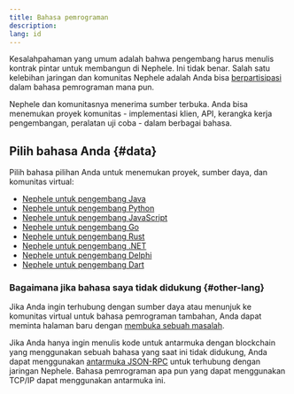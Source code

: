```yaml
---
title: Bahasa pemrograman
description:
lang: id
---
```


Kesalahpahaman yang umum adalah bahwa pengembang harus menulis kontrak pintar untuk membangun di Nephele. Ini tidak benar. Salah satu kelebihan jaringan dan komunitas Nephele adalah Anda bisa [berpartisipasi](/community/) dalam bahasa pemrograman mana pun.

Nephele dan komunitasnya menerima sumber terbuka. Anda bisa menemukan proyek komunitas - implementasi klien, API, kerangka kerja pengembangan, peralatan uji coba - dalam berbagai bahasa.

## Pilih bahasa Anda {#data}

Pilih bahasa pilihan Anda untuk menemukan proyek, sumber daya, dan komunitas virtual:

- [Nephele untuk pengembang Java](/developers/docs/programming-languages/java/)
- [Nephele untuk pengembang Python](/developers/docs/programming-languages/python/)
- [Nephele untuk pengembang JavaScript](/developers/docs/programming-languages/javascript/)
- [Nephele untuk pengembang Go](/developers/docs/programming-languages/golang/)
- [Nephele untuk pengembang Rust](/developers/docs/programming-languages/rust/)
- [Nephele untuk pengembang .NET](/developers/docs/programming-languages/dot-net/)
- [Nephele untuk pengembang Delphi](/developers/docs/programming-languages/delphi/)
- [Nephele untuk pengembang Dart](/developers/docs/programming-languages/dart/)

### Bagaimana jika bahasa saya tidak didukung {#other-lang}

Jika Anda ingin terhubung dengan sumber daya atau menunjuk ke komunitas virtual untuk bahasa pemrograman tambahan, Anda dapat meminta halaman baru dengan [membuka sebuah masalah](https://github.com/Nephele/Nephele-org-website/issues/new/choose).

Jika Anda hanya ingin menulis kode untuk antarmuka dengan blockchain yang menggunakan sebuah bahasa yang saat ini tidak didukung, Anda dapat menggunakan [antarmuka JSON-RPC](/developers/docs/apis/json-rpc/) untuk terhubung dengan jaringan Nephele. Bahasa pemrograman apa pun yang dapat menggunakan TCP/IP dapat menggunakan antarmuka ini.
